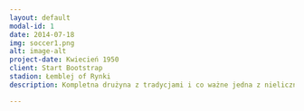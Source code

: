 ```yaml
---
layout: default
modal-id: 1
date: 2014-07-18
img: soccer1.png
alt: image-alt
project-date: Kwiecień 1950
client: Start Bootstrap
stadion: Łemblej of Rynki 
description: Kompletna drużyna z tradycjami i co ważne jedna z nielicznych posiadających stadion i komplet 2 bramek.

---
```

